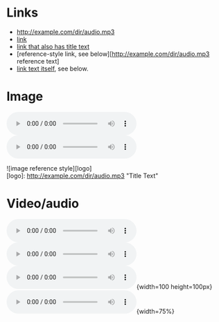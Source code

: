 # Links
- http://example.com/dir/audio.mp3
- [link](http://example.com/dir/audio.mp3)
- [link that also has title text](http://example.com/dir/audio.mp3 "This link takes you to somewhere!")
- [reference-style link, see below][http://example.com/dir/audio.mp3 reference text]
- [link text itself][], see below.

[arbitrary case-insensitive reference text]: http://example.com/dir/audio.mp3  
[1]: http://example.com/dir/audio.mp3
[link text itself]: http://example.com/dir/audio.mp3

# Image

![image](http://example.com/dir/audio.mp3)  
![image with title text](http://example.com/dir/audio.mp3 "Title Text")  

![image reference style][logo]  
[logo]: http://example.com/dir/audio.mp3 "Title Text"

# Video/audio

![Video](http://example.com/dir/audio.mp3)  
![Video with title text](http://example.com/dir/audio.mp3)  
![Video with title text with absolute size](http://example.com/dir/audio.mp3 "Title Text"){width=100 height=100px}  
![Video with title text with relative size](http://example.com/dir/audio.mp3 "Title Text"){width=75%}

